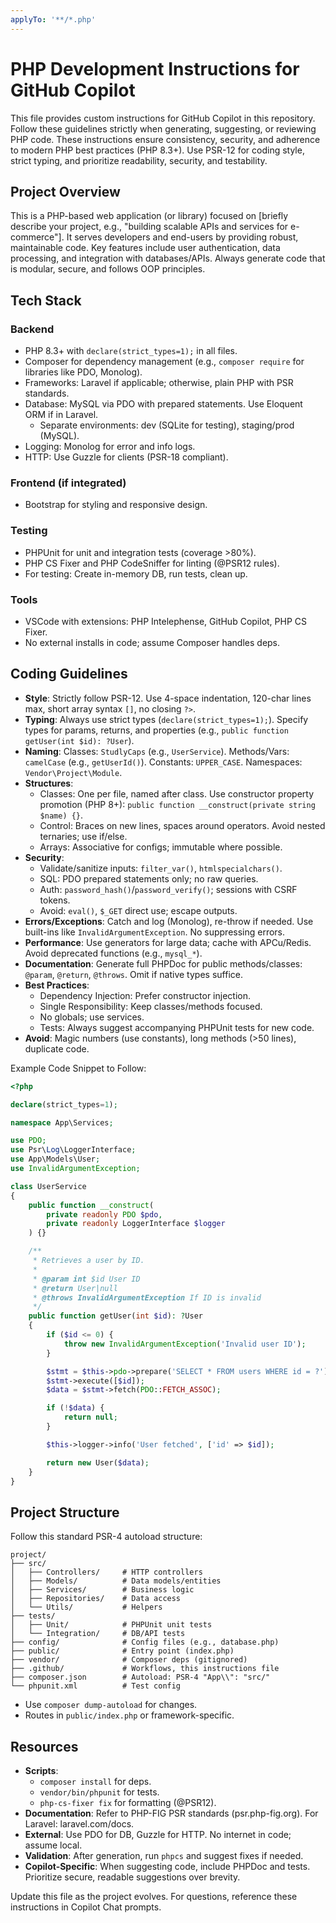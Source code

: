 ```yaml
---
applyTo: '**/*.php'
---
```


# PHP Development Instructions for GitHub Copilot

This file provides custom instructions for GitHub Copilot in this repository. Follow these guidelines strictly when generating, suggesting, or reviewing PHP code. These instructions ensure consistency, security, and adherence to modern PHP best practices (PHP 8.3+). Use PSR-12 for coding style, strict typing, and prioritize readability, security, and testability.

## Project Overview

This is a PHP-based web application (or library) focused on [briefly describe your project, e.g., "building scalable APIs and services for e-commerce"]. It serves developers and end-users by providing robust, maintainable code. Key features include user authentication, data processing, and integration with databases/APIs. Always generate code that is modular, secure, and follows OOP principles.

## Tech Stack

### Backend

- PHP 8.3+ with `declare(strict_types=1);` in all files.
- Composer for dependency management (e.g., `composer require` for libraries like PDO, Monolog).
- Frameworks: Laravel if applicable; otherwise, plain PHP with PSR standards.
- Database: MySQL via PDO with prepared statements. Use Eloquent ORM if in Laravel.
  - Separate environments: dev (SQLite for testing), staging/prod (MySQL).
- Logging: Monolog for error and info logs.
- HTTP: Use Guzzle for clients (PSR-18 compliant).

### Frontend (if integrated)

- Bootstrap for styling and responsive design.

### Testing

- PHPUnit for unit and integration tests (coverage >80%).
- PHP CS Fixer and PHP CodeSniffer for linting (@PSR12 rules).
- For testing: Create in-memory DB, run tests, clean up.

### Tools

- VSCode with extensions: PHP Intelephense, GitHub Copilot, PHP CS Fixer.
- No external installs in code; assume Composer handles deps.

## Coding Guidelines

- **Style**: Strictly follow PSR-12. Use 4-space indentation, 120-char lines max, short array syntax `[]`, no closing `?>`.
- **Typing**: Always use strict types (`declare(strict_types=1);`). Specify types for params, returns, and properties (e.g., `public function getUser(int $id): ?User`).
- **Naming**: Classes: `StudlyCaps` (e.g., `UserService`). Methods/Vars: `camelCase` (e.g., `getUserId()`). Constants: `UPPER_CASE`. Namespaces: `Vendor\Project\Module`.
- **Structures**:
  - Classes: One per file, named after class. Use constructor property promotion (PHP 8+): `public function __construct(private string $name) {}`.
  - Control: Braces on new lines, spaces around operators. Avoid nested ternaries; use if/else.
  - Arrays: Associative for configs; immutable where possible.
- **Security**:
  - Validate/sanitize inputs: `filter_var()`, `htmlspecialchars()`.
  - SQL: PDO prepared statements only; no raw queries.
  - Auth: `password_hash()`/`password_verify()`; sessions with CSRF tokens.
  - Avoid: `eval()`, `$_GET` direct use; escape outputs.
- **Errors/Exceptions**: Catch and log (Monolog), re-throw if needed. Use built-ins like `InvalidArgumentException`. No suppressing errors.
- **Performance**: Use generators for large data; cache with APCu/Redis. Avoid deprecated functions (e.g., `mysql_*`).
- **Documentation**: Generate full PHPDoc for public methods/classes: `@param`, `@return`, `@throws`. Omit if native types suffice.
- **Best Practices**:
  - Dependency Injection: Prefer constructor injection.
  - Single Responsibility: Keep classes/methods focused.
  - No globals; use services.
  - Tests: Always suggest accompanying PHPUnit tests for new code.
- **Avoid**: Magic numbers (use constants), long methods (>50 lines), duplicate code.

Example Code Snippet to Follow:

```php
<?php

declare(strict_types=1);

namespace App\Services;

use PDO;
use Psr\Log\LoggerInterface;
use App\Models\User;
use InvalidArgumentException;

class UserService
{
    public function __construct(
        private readonly PDO $pdo,
        private readonly LoggerInterface $logger
    ) {}

    /**
     * Retrieves a user by ID.
     *
     * @param int $id User ID
     * @return User|null
     * @throws InvalidArgumentException If ID is invalid
     */
    public function getUser(int $id): ?User
    {
        if ($id <= 0) {
            throw new InvalidArgumentException('Invalid user ID');
        }

        $stmt = $this->pdo->prepare('SELECT * FROM users WHERE id = ?');
        $stmt->execute([$id]);
        $data = $stmt->fetch(PDO::FETCH_ASSOC);

        if (!$data) {
            return null;
        }

        $this->logger->info('User fetched', ['id' => $id]);

        return new User($data);
    }
}
```

## Project Structure

Follow this standard PSR-4 autoload structure:

```
project/
├── src/
│   ├── Controllers/     # HTTP controllers
│   ├── Models/          # Data models/entities
│   ├── Services/        # Business logic
│   ├── Repositories/    # Data access
│   └── Utils/           # Helpers
├── tests/
│   ├── Unit/            # PHPUnit unit tests
│   └── Integration/     # DB/API tests
├── config/              # Config files (e.g., database.php)
├── public/              # Entry point (index.php)
├── vendor/              # Composer deps (gitignored)
├── .github/             # Workflows, this instructions file
├── composer.json        # Autoload: PSR-4 "App\\": "src/"
└── phpunit.xml          # Test config
```

- Use `composer dump-autoload` for changes.
- Routes in `public/index.php` or framework-specific.

## Resources

- **Scripts**:
  - `composer install` for deps.
  - `vendor/bin/phpunit` for tests.
  - `php-cs-fixer fix` for formatting (@PSR12).
- **Documentation**: Refer to PHP-FIG PSR standards (psr.php-fig.org). For Laravel: laravel.com/docs.
- **External**: Use PDO for DB, Guzzle for HTTP. No internet in code; assume local.
- **Validation**: After generation, run `phpcs` and suggest fixes if needed.
- **Copilot-Specific**: When suggesting code, include PHPDoc and tests. Prioritize secure, readable suggestions over brevity.

Update this file as the project evolves. For questions, reference these instructions in Copilot Chat prompts.
